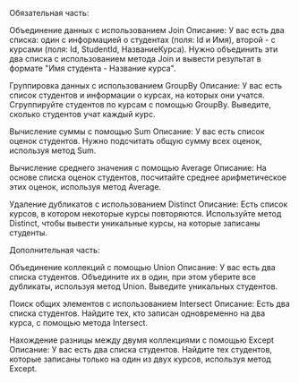 Обязательная часть:

Объединение данных с использованием Join Описание: У вас есть два списка: один с информацией о студентах (поля: Id и Имя), второй - с курсами (поля: Id, StudentId, НазваниеКурса). Нужно объединить эти два списка с использованием метода Join и вывести результат в формате "Имя студента - Название курса".

Группировка данных с использованием GroupBy Описание: У вас есть список студентов и информации о курсах, на которых они учатся. Сгруппируйте студентов по курсам с помощью GroupBy. Выведите, сколько студентов учат каждый курс.

Вычисление суммы с помощью Sum Описание: У вас есть список оценок студентов. Нужно подсчитать общую сумму всех оценок, используя метод Sum.

Вычисление среднего значения с помощью Average Описание: На основе списка оценок студентов, посчитайте среднее арифметическое этих оценок, используя метод Average.

Удаление дубликатов с использованием Distinct Описание: Есть список курсов, в котором некоторые курсы повторяются. Используйте метод Distinct, чтобы вывести уникальные курсы, на которые записаны студенты.

Дополнительная часть:

Объединение коллекций с помощью Union Описание: У вас есть два списка студентов. Объедините их в один, при этом уберите все дубликаты, используя метод Union. Выведите уникальных студентов.

Поиск общих элементов с использованием Intersect Описание: Есть два списка студентов. Найдите тех, кто записан одновременно на два курса, с помощью метода Intersect.

Нахождение разницы между двумя коллекциями с помощью Except Описание: У вас есть два списка студентов. Найдите тех студентов, которые записаны только на один из двух курсов, используя метод Except.